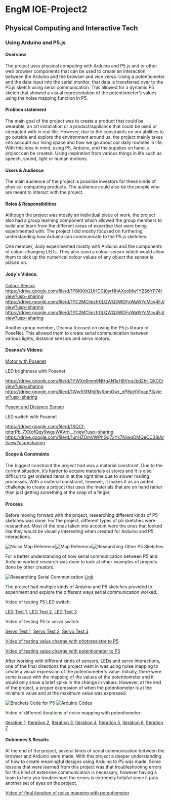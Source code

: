 # EngM IOE-Project2

## Physical Computing and Interactive Tech
### Using Arduino and P5.js

#### Overview

The project uses physical computing with Arduino and P5.js and or other web browser components that can be used to create an interaction between the Arduino and the browser and vice versa. Using a potentiometer and the data input into the serial monitor, that data is transferred over to the P5.js sketch using serial communication. This allowed for a dynamic P5 sketch that showed a visual representation of the potentiometer’s values using the noise mapping function in P5.

#### Problem statement

The main goal of the project was to create a product that could be wearable, an art installation or a product/appliance that could be used or interacted with in real life. However, due to the constraints on our abilities to go outside and explore the environment around us, the project mainly takes into account our living space and how we go about our daily routines in life. With this idea in mind, using P5, Arduino, and the supplies on hand, a project can be created. Using inspiration from various things in life such as speech, sound, light or human motions.

#### Users & Audience

The main audience of the project is possible investors for these kinds of physical computing products. The audience could also be the people who are meant to interact with the project. 

#### Roles & Responsibilities 

Although the project was mostly an individual piece of work, the project also had a group learning component which allowed the group members to build and learn from the different areas of expertise that were being experimented with. The project I did mostly focused on furthering understanding how Arduino can communicate to the P5.js sketches.

One member, Jody experimented mostly with Arduino and the components of colour changing LEDs. They also used a colour sensor which would allow them to pick up the numerical colour values of any object the sensor is placed on. 

#### Jody's Videos:

[Colour Sensor](https://drive.google.com/file/d/18pBv2CVDGkopriu3Afy3Qzx3NriUuPrV/view?usp=sharing)
https://drive.google.com/file/d/1P8KKth2UHCCj0yrHhAXooMw1Y2S6YP74/view?usp=sharing
https://drive.google.com/file/d/1YC2MCliezfr0LQWQ3WDFxWaWYcMcv4FJ/view?usp=sharing
https://drive.google.com/file/d/1YC2MCliezfr0LQWQ3WDFxWaWYcMcv4FJ/view?usp=sharing


Another group member, Deanna focused on using the P5.js library of PoseNet. This allowed them to create serial communication between various lights, distance sensors and servo motors.

#### Deanna's Videos:

[Motor with Posenet](https://drive.google.com/file/d/1YWXn6mm9NHg4N1eH8VnqJbd2hiljQXC0/view?usp=sharing)

LED brightness with Posenet

https://drive.google.com/file/d/1YWXn6mm9NHg4N1eH8VnqJbd2hiljQXC0/view?usp=sharing
https://drive.google.com/file/d/1Ww53fMhjRjvKomOwr_nP8jqYii1oapP3/view?usp=sharing

[Posent and Distance Sensor](https://drive.google.com/file/d/1e-kS4PFkmydM4JNUotsWOAFEb4_IQSIj/view?usp=sharing)

LED switch with Posenet

https://drive.google.com/file/d/1SQCf-iptqrPb_7XXofQqy9wguWAVrn__/view?usp=sharing
https://drive.google.com/file/d/1unHZOmVWPhGq7xYx7NjwqDMQeCC38iAr/view?usp=sharing

#### Scope & Constraints 

The biggest constraint the project had was a material constraint. Due to the current situation, it’s harder to acquire materials at stores and it is also difficult to get ordered items in at the right time due to slower mailing processes. With a material constraint, however, it makes it as an added challenge to create a project that uses the materials that are on hand rather than just getting something at the snap of a finger.

#### Process

Before moving forward with the project, researching different kinds of P5 sketches was done. For the project, different types of p5 sketches were researched.  Most of the ones taken into account were the ones that looked like they would be visually interesting when created for Arduino and P5 interactions. 

![Noise Map Reference](https://github.com/yoyomomo/IOE-Project2/blob/main/imgs/img1.png)![Map Reference](https://github.com/yoyomomo/IOE-Project2/blob/main/imgs/img2.png)![Researching Other P5 Sketches](https://github.com/yoyomomo/IOE-Project2/blob/main/imgs/img4.png)

For a better understanding of how serial communication between P5 and Arduino worked research was done to look at other examples of projects done by other creators. 

![Researching Serial Communication](https://github.com/yoyomomo/IOE-Project2/blob/main/imgs/img3.png)
[Link](https://medium.com/@yyyyyyyuan/tutorial-serial-communication-with-arduino-and-p5-js-cd39b3ac10ce)

The project had multiple kinds of Arduino and P5 sketches provided to experiment and explore the different ways serial communication worked. 

Video of testing P5 LED switch:

[LED Test 1](https://drive.google.com/file/d/1UpvtF59pGtPHxbXwP6O44KhjvKG_k4My/view?usp=sharing),
[LED Test 2](https://drive.google.com/file/d/1XRBG_8xVDijvKF6GwZ-MMFHhLDYP4Nln/view?usp=sharing),
[LED Test 3](https://drive.google.com/file/d/1spA42w43NjKXsDwxiZ8OR3uykIP118Aq/view?usp=sharing)

Video of testing P5 to servo switch:

[Servo Test 1](https://drive.google.com/file/d/1OYIzIHbXI4fkDA10jyA6O_1yvOfnzV49/view?usp=sharing),
[Servo Test 2](https://drive.google.com/file/d/1OofD1-KxzlFcrtIxxAPj2dxCJK_7zTmb/view?usp=sharing),
[Servo Test 3](https://drive.google.com/file/d/1vaiNnmXhMtSjlH3NSJpZhaoXnv4MgAH1/view?usp=sharing)

[Video of testing value change with photoresistor to P5](https://drive.google.com/file/d/19Bqtl2Q1Uxy1HjWtPf-tnkfXkl5F86Q0/view?usp=sharing)

[Video of testing value change with potentiometer to P5](https://drive.google.com/file/d/1IHgYaMWaHaOmVaAY0Y9-_bBRfdd84hT9/view?usp=sharing)

After working with different kinds of sensors, LEDs and servo interactions, one of the final directions the project went in was using noise mapping to create a visual expression of the potentiometer's value. Initially, there were some issues with the mapping of the values of the potentiometer and it would only show a brief spike in the change in values. However, at the end of the project, a proper expression of when the potentiometer is at the minimum value and at the maximum value was expressed.

![Brackets Code for P5](https://github.com/yoyomomo/IOE-Project2/blob/main/imgs/img6.png)
![Arduino Codes](https://github.com/yoyomomo/IOE-Project2/blob/main/imgs/img7.png)

Video of different iterations of noise mapping with potentiometer:

[Iteration 1](https://drive.google.com/file/d/1pl4_BC4Xd-gzTPGPt-MMrBnd3uTF8ncW/view?usp=sharing),
[Iteration 2](https://drive.google.com/file/d/1Sq1ed7HP1tR2GkeKeYtWaeYszvnzPoH-/view?usp=sharing),
[Iteration 3](https://drive.google.com/file/d/1u_CpudUEW5dZMEnmwfc-Jr42clNjruMB/view?usp=sharing),
[Iteration 4](https://drive.google.com/file/d/1E574ibDxSmb0jT8BY6sfIeMLDHq1L-Il/view?usp=sharing),
[Iteration 5](https://drive.google.com/file/d/1O-k3FQZnnxhegyQkC5HIQaIt2rUVq5z0/view?usp=sharing),
[Iteration 6](https://drive.google.com/file/d/1crBbaQMYMd2JPIjwu7Kb9GaTICAEtUbB/view?usp=sharing),
[Iteration 7](https://drive.google.com/file/d/1LXtoaD5djBA5rxuG_z1brLnJN40a6v8C/view?usp=sharing)

#### Outcomes & Results

At the end of the project, several kinds of serial communication between the browser and Arduino were made. With this project a deeper understanding of how to create meaningful designs using Arduino to P5 was made. Some lessons that were learned from this project was that troubleshooting errors for this kind of extensive communication is necessary, however having a team to help you troubleshoot the errors is extremely helpful since it puts another set of eyes on the project. 

[Video of final iteration of noise mapping with potentiometer](https://drive.google.com/file/d/15EW5iCfOGGJqcq-c_wyFkucRFFHtH8r-/view?usp=sharing)
